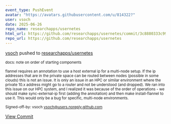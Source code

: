 ```yaml
---
event_type: PushEvent
avatar: "https://avatars.githubusercontent.com/u/814322?"
user: vsoch
date: 2025-06-26
repo_name: researchapps/usernetes
html_url: https://github.com/researchapps/usernetes/commit/3c8880333c99483f7e61eca8b19786cf2e5187ea
repo_url: https://github.com/researchapps/usernetes
---
```


<a href='https://github.com/vsoch' target='_blank'>vsoch</a> pushed to <a href='https://github.com/researchapps/usernetes' target='_blank'>researchapps/usernetes</a>

<small>docs: note on order of starting components

flannel requires an annotation to use a host external ip for a multi-node setup. If the ip addresses that are in the private space can be routed between nodes (possible in some clouds) this is not an issue. It is only an issue in an HPC or similar environment where the private 10.x address might go to a router and not be understood (and dropped). We ran into this issue on our HPC system, and I realized it was because of the order
of operations - we should make sync-external-ip first (adding the annotation) and then make install-flannel to use it. This would only be a bug for specific, multi-node environments.

Signed-off-by: vsoch <vsoch@users.noreply.github.com></small>

<a href='https://github.com/researchapps/usernetes/commit/3c8880333c99483f7e61eca8b19786cf2e5187ea' target='_blank'>View Commit</a>